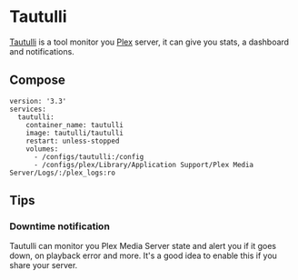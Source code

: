 # Tautulli

[Tautulli](https://tautulli.com/) is a tool monitor you [Plex](/services/plex) server, it can give you stats, a dashboard and notifications.

## Compose

```
version: '3.3'
services:
  tautulli:
    container_name: tautulli
    image: tautulli/tautulli
    restart: unless-stopped
    volumes:
      - /configs/tautulli:/config
      - /configs/plex/Library/Application Support/Plex Media Server/Logs/:/plex_logs:ro
```

## Tips

### Downtime notification

Tautulli can monitor you Plex Media Server state and alert you if it goes down, on playback error and more. It's a good idea to enable this if you share your server.
